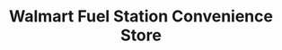 ---
title: "Walmart Fuel Station Convenience Store"
url: /deltona/walmart-fuel-station-convenience-store/
shop: convenience
---
